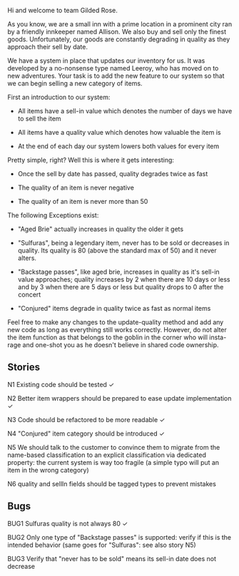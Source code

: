 Hi and welcome to team Gilded Rose.

As you know, we are a small inn with a prime location in a prominent city ran
by a friendly innkeeper named Allison.  We also buy and sell only the finest
goods. Unfortunately, our goods are constantly degrading in quality as they
approach their sell by date.

We have a system in place that updates our inventory for us. It was developed
by a no-nonsense type named Leeroy, who has moved on to new adventures. Your
task is to add the new feature to our system so that we can begin selling a
new category of items.

First an introduction to our system:

  - All items have a sell-in value which denotes the number of days we have to
    sell the item

  - All items have a quality value which denotes how valuable the item is

  - At the end of each day our system lowers both values for every item

Pretty simple, right? Well this is where it gets interesting:

  - Once the sell by date has passed, quality degrades twice as fast

  - The quality of an item is never negative

  - The quality of an item is never more than 50

The following Exceptions exist:

  - "Aged Brie" actually increases in quality the older it gets

  - "Sulfuras", being a legendary item, never has to be sold or decreases in
    quality. Its quality is 80 (above the standard max of 50) and it never alters.

  - "Backstage passes", like aged brie, increases in quality as it's sell-in
    value approaches; quality increases by 2 when there are 10 days or less
    and by 3 when there are 5 days or less but quality drops to 0 after the
    concert

  - "Conjured" items degrade in quality twice as fast as normal items

Feel free to make any changes to the update-quality method and add any new code
as long as everything still works correctly. However, do not alter the item
function as that belongs to the goblin in the corner who will insta-rage and
one-shot you as he doesn't believe in shared code ownership.

## Stories

N1 Existing code should be tested ✓

N2 Better item wrappers should be prepared to ease update implementation ✓

N3 Code should be refactored to be more readable ✓

N4 "Conjured" item category should be introduced ✓

N5 We should talk to the customer to convince them to migrate from the name-based classification
to an explicit classification via dedicated property: the current system is way too fragile (a
simple typo will put an item in the wrong category)

N6 quality and sellIn fields should be tagged types to prevent mistakes

## Bugs

BUG1 Sulfuras quality is not always 80 ✓

BUG2 Only one type of "Backstage passes" is supported: verify if this is the intended behavior
 (same goes for "Sulfuras": see also story N5)

BUG3 Verify that "never has to be sold" means its sell-in date does not decrease